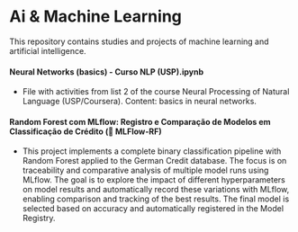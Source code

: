 # Ai & Machine Learning

This repository contains studies and projects of machine learning and artificial intelligence.

#### Neural Networks (basics) - Curso NLP (USP).ipynb
- File with activities from list 2 of the course Neural Processing of Natural Language (USP/Coursera). Content: basics in neural networks.

#### Random Forest com MLflow: Registro e Comparação de Modelos em Classificação de Crédito (📁 MLFlow-RF)
- This project implements a complete binary classification pipeline with Random Forest applied to the German Credit database. The focus is on traceability and comparative analysis of multiple model runs using MLflow. The goal is to explore the impact of different hyperparameters on model results and automatically record these variations with MLflow, enabling comparison and tracking of the best results. The final model is selected based on accuracy and automatically registered in the Model Registry.

